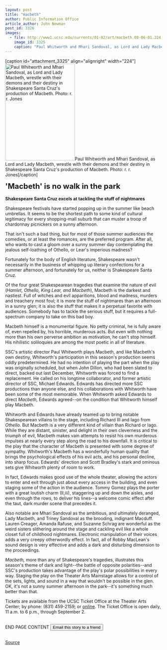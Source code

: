 ```yaml
---
layout: post
title: "macbeth"
author: Public Information Office
article_author: John Newman
post_id: 3326
images:
  - file: http://www1.ucsc.edu/currents/01-02/art/macbeth.08-06-01.224.jpg
    image_id: 3325
    caption: "Paul Whitworth and Mhari Sandoval, as Lord and Lady Macbeth, wrestle with their demons and their destiny in Shakespeare Santa Cruz's production of Macbeth. Photo: r. r. Jones"
---
```


[caption id="attachment_3325" align="alignright" width="224"]<a href="http://dev-ucsc-news.pantheonsite.io/wp-content/uploads/2001/08/macbeth.08-06-01.224.jpg"><img class="size-full wp-image-3325" src="http://dev-ucsc-news.pantheonsite.io/wp-content/uploads/2001/08/macbeth.08-06-01.224.jpg" alt="Paul Whitworth and Mhari Sandoval, as Lord and Lady Macbeth, wrestle with their demons and their destiny in Shakespeare Santa Cruz's production of Macbeth. Photo: r. r. Jones" width="224" height="311" /></a>Paul Whitworth and Mhari Sandoval, as Lord and Lady Macbeth, wrestle with their demons and their destiny in Shakespeare Santa Cruz's production of Macbeth. Photo: r. r. Jones[/caption]
<p>
  <font size="5"><b>'Macbeth' is no walk in the park</b></font><b><br>
  <br>
  Shakespeare Santa Cruz excels at tackling the stuff of nightmares</b>
</p>
<p>
  Shakespeare festivals have started popping up in the summer like beach umbrellas. It seems to be the shortest path to some kind of cultural legitimacy for every shopping-mall suburb that can muster a troop of chardonnay picnickers on a sunny afternoon.
</p>That isn't such a bad thing, but for most of those summer audiences the comedies, or at least the romances, are the preferred program. After all, who wants to cast a gloom over a sunny summer day contemplating the jealous self-loathing of Othello, or Lear's imperious madness?
<p>
  Fortunately for the body of English literature, Shakespeare wasn't necessarily in the business of whipping up literary confections for a summer afternoon, and fortunately for us, neither is Shakespeare Santa Cruz.
</p>
<p>
  Of the four great Shakespearean tragedies that examine the nature of evil (<i>Hamlet, Othello, King Lear, and Macbeth</i>), Macbeth is the darkest and nastiest. Full of witches and evil apparitions, blood and madness, murders and treachery most foul; it is more the stuff of nightmares than an afternoon in a sunny glen; it is also the stuff that makes it a perpetual favorite with audiences. Somebody has to tackle the serious stuff, but it requires a full-spectrum company to take on this bad boy.
</p>
<p>
  Macbeth himself is a monumental figure. No petty criminal, he is fully aware of, even repelled by, his horrible, murderous acts. But even with nothing more than his own perverse ambition as motivation, he can't stop himself. His nihilistic soliloquies are among the most poetic in all of literature.
</p>
<p>
  SSC's artistic director Paul Whitworth plays Macbeth, and like Macbeth's own destiny, Whitworth's participation in this season's production seems oddly predetermined. He had no intention of playing the part when the play was originally scheduled, but when John Dillon, who had been slated to direct, backed out last December, Whitworth was forced to find a replacement. He called on his longtime collaborator, and former artistic director of SSC, Michael Edwards. Edwards has directed more SSC productions than anyone else, and his collaborations with Whitworth have been some of the most memorable. When Whitworth asked Edwards to direct <i>Macbeth,</i> Edwards agreed--on the condition that Whitworth himself play Macbeth.
</p>
<p>
  Whitworth and Edwards have already teamed up to bring notable Shakespearean villains to the stage, including Richard III and Iago from <i>Othello.</i> But Macbeth is a very different kind of villain than Richard or Iago. While they are distant, sinister, and delight in their own cleverness and the triumph of evil, Macbeth makes vain attempts to resist his own murderous impulses at nearly every step along the road to his downfall. It is critical to the play that the character of Macbeth is presented with some degree of sympathy. Whitworth's Macbeth has a wonderfully human quality that brings the psychological effects of his evil acts, and his personal decline, into sharp focus. Edwards' direction and Scott Bradley's stark and ominous sets give Whitworth plenty of room to work.
</p>
<p>
  In fact, Edwards makes good use of the whole theater, allowing the actors to enter and exit through just about every access in the building, and even staging some of the action in the audience. Tommy Gomez plays the porter with a great loutish charm (II,iii), staggering up and down the aisles, and even through the rows, to deliver his lines--a welcome comic effect after the taut, dark murder scene that precedes it.
</p>
<p>
  Also notable are Mhari Sandoval as the ambitious, and ultimately deranged, Lady Macbeth, and Triney Sandoval as the brooding, indignant Macduff. Lauren Creager, Amanda Rafuse, and Suzanne Schrag are wonderful as the weird sisters slithering around the stage and cackling evil like a whole closet full of childhood nightmares. Electronic manipulation of their voices adds a very creepy otherwordly effect. In fact, all of Robby MacLean's sound design is very effective and adds a dark and disturbing dimension to the proceedings.
</p>
<p>
  <i>Macbeth,</i> more than any of Shakespeare's tragedies, illustrates this season's theme of dark and light--the battle of opposite polarities--and SSC's production takes advantage of the play's polar possibilities in every way. Staging the play on the Theater Arts Mainstage allows for a control of the sets, lights, and sound in a way that wouldn't be possible in the glen. OK, it's not a sunny summer afternoon in the park--it's something much better than that.
</p>
<p>
  Tickets are available from the UCSC Ticket Office at the Theater Arts Center; by phone: (831) 459-2159; or <a href="http://www.shakespearesantacruz.org">online</a>. The Ticket Office is open daily, 11 a.m. to 6 p.m., through September 2.
</p>
<p>
  <br>
  END PAGE CONTENT <input name="t1" size="-1" type="hidden"> <input type="submit" value="Email this story to a friend">
</p>
<p>
  <img align="bottom" alt=" " border="0" height="1" src="../../images/trans.gif" width="385">
</p>
<p><a href="http://www1.ucsc.edu/currents/01-02/08-06/macbeth.html" title="Permalink to macbeth">Source</a></p>
